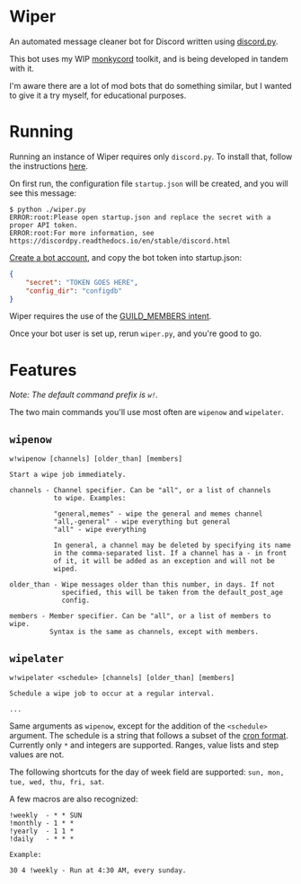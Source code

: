 # Wiper
An automated message cleaner bot for Discord written using [discord.py](https://github.com/Rapptz/discord.py).

This bot uses my WIP [monkycord](https://github.com/a-bison/monkycord) toolkit, and is being developed in tandem with it.

I'm aware there are a lot of mod bots that do something similar, but I wanted to give it a
try myself, for educational purposes.

# Running

Running an instance of Wiper requires only `discord.py`. To install that, follow the instructions
[here](https://github.com/Rapptz/discord.py/blob/master/README.rst).

On first run, the configuration file `startup.json` will be created, and you will see this message:

```
$ python ./wiper.py
ERROR:root:Please open startup.json and replace the secret with a proper API token.
ERROR:root:For more information, see https://discordpy.readthedocs.io/en/stable/discord.html
```

[Create a bot account](https://discordpy.readthedocs.io/en/stable/discord.html), and copy the bot token
into startup.json:

```json
{
    "secret": "TOKEN GOES HERE",
    "config_dir": "configdb"
}
```

Wiper requires the use of the [GUILD_MEMBERS intent](https://discordpy.readthedocs.io/en/stable/intents.html).

Once your bot user is set up, rerun `wiper.py`, and you're good to go.

# Features

_Note: The default command prefix is `w!`._

The two main commands you'll use most often are `wipenow` and `wipelater`.

## `wipenow`

```
w!wipenow [channels] [older_than] [members]

Start a wipe job immediately.

channels - Channel specifier. Can be "all", or a list of channels
           to wipe. Examples:

           "general,memes" - wipe the general and memes channel
           "all,-general" - wipe everything but general
           "all" - wipe everything

           In general, a channel may be deleted by specifying its name
           in the comma-separated list. If a channel has a - in front
           of it, it will be added as an exception and will not be
           wiped.

older_than - Wipe messages older than this number, in days. If not
             specified, this will be taken from the default_post_age
             config.

members - Member specifier. Can be "all", or a list of members to wipe.
          Syntax is the same as channels, except with members.
```

## `wipelater`

```
w!wipelater <schedule> [channels] [older_than] [members]

Schedule a wipe job to occur at a regular interval.

...
```

Same arguments as `wipenow`, except for the addition of the `<schedule>` argument. The schedule is a string
that follows a subset of the [cron format](https://crontogo.com/blog/the-complete-guide-to-cron/). Currently
only `*` and integers are supported. Ranges, value lists and step values are not.

The following shortcuts for the day of week field are supported: `sun, mon, tue, wed, thu, fri, sat`.

A few macros are also recognized:

```
!weekly  - * * SUN
!monthly - 1 * *
!yearly  - 1 1 *
!daily   - * * *

Example:

30 4 !weekly - Run at 4:30 AM, every sunday.
```
